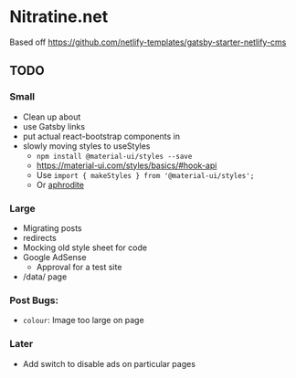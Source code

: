 # Nitratine.net

Based off https://github.com/netlify-templates/gatsby-starter-netlify-cms

## TODO

### Small

- Clean up about
- use Gatsby links
- put actual react-bootstrap components in
- slowly moving styles to useStyles
  - `npm install @material-ui/styles --save`
  - https://material-ui.com/styles/basics/#hook-api
  - Use `import { makeStyles } from '@material-ui/styles';`
  - Or [aphrodite](https://github.com/Khan/aphrodite)

### Large

- Migrating posts
- redirects
- Mocking old style sheet for code
- Google AdSense
  - Approval for a test site
- /data/ page

### Post Bugs:

- `colour`: Image too large on page

### Later

- Add switch to disable ads on particular pages
